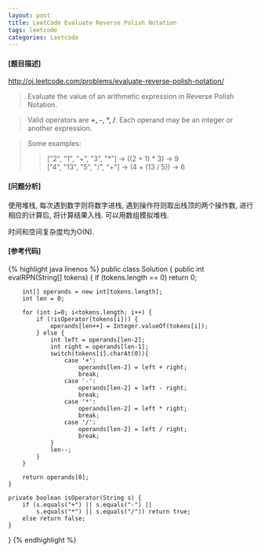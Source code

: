 ```yaml
---
layout: post
title: LeetCode Evaluate Reverse Polish Notation
tags: leetcode
categories: Leetcode
---
```

#### [题目描述]
<http://oj.leetcode.com/problems/evaluate-reverse-polish-notation/>
>Evaluate the value of an arithmetic expression in Reverse Polish Notation.

>Valid operators are **+, -, *, /**. Each operand may be an integer or another expression.

>Some examples:
>>  ["2", "1", "+", "3", "*"] -> ((2 + 1) * 3) -> 9  
>>  ["4", "13", "5", "/", "+"] -> (4 + (13 / 5)) -> 6

#### [问题分析]
使用堆栈, 每次遇到数字则将数字进栈, 遇到操作符则取出栈顶的两个操作数, 进行相应的计算后, 将计算结果入栈. 可以用数组模拟堆栈.

时间和空间复杂度均为O(N).
#### [参考代码]
{% highlight java linenos %}
public class Solution {
    public int evalRPN(String[] tokens) {
        if (tokens.length == 0) return 0;
        
        int[] operands = new int[tokens.length];
        int len = 0;
        
        for (int i=0; i<tokens.length; i++) {
            if (!isOperator(tokens[i])) {
                operands[len++] = Integer.valueOf(tokens[i]);
            } else {
                int left = operands[len-2];
                int right = operands[len-1];
                switch(tokens[i].charAt(0)){
                    case '+':
                        operands[len-2] = left + right;
                        break;
                    case '-':
                        operands[len-2] = left - right;
                        break;
                    case '*':
                        operands[len-2] = left * right;
                        break;
                    case '/':
                        operands[len-2] = left / right;
                        break;
                }
                len--;
            }
        }
        
        return operands[0];
    }
	
    private boolean isOperator(String s) {
        if (s.equals("+") || s.equals("-") || 
		    s.equals("*") || s.equals("/")) return true;
        else return false;
    }
}
{% endhighlight %}